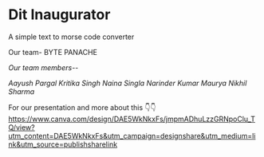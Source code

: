 # Dit Inaugurator

A simple text to morse code converter

Our team-  BYTE PANACHE

*Our team members--*

*Aayush Pargal*
*Kritika Singh*
*Naina Singla*
*Narinder Kumar Maurya*
*Nikhil Sharma*

For our presentation and more about this 👇👇
https://www.canva.com/design/DAE5WkNkxFs/jmpmADhuLzzGRNpoClu_TQ/view?utm_content=DAE5WkNkxFs&utm_campaign=designshare&utm_medium=link&utm_source=publishsharelink
